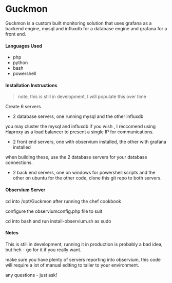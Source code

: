 # Guckmon

Guckmon is a custom built monitoring solution that uses grafana as a backend engine, mysql and influxdb for a database engine and grafana for a front end.

#### Languages Used
  - php
  - python
  - bash
  - powershell

#### Installation Instructions
> note, this is still in development, I will populate this over time

Create 6 servers
- 2 database servers, one running mysql and the other influxdb

you may cluster the mysql and influxdb if you wish , I reccomend using Haproxy as a load balancer to present a single IP for communications. 
- 2 front end servers, one with observium installed, the other with grafana installed

when building these, use the 2 database servers for your database connections.

- 2 back end servers, one on windows for powershell scripts and the other on ubuntu for the other code, clone this git repo to both servers.

#### Observium Server
cd into /opt/Guckmon after running the chef cookbook

configure the observiumconfig.php file to suit

cd into bash and run install-observium.sh as sudo

#### Notes

This is still in development, running it in production is probably a bad idea, but heh - go for it if you really want.

make sure you have plenty of servers reporting into observium, this code will require a lot of manual editing to tailer to your environment.

any questions - just ask! 
